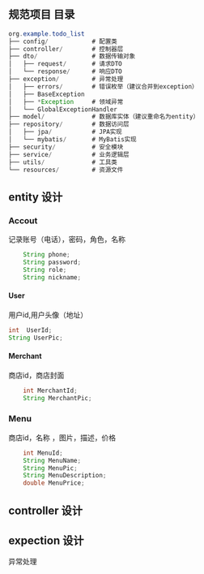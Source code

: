 ## 规范项目 目录

```java
org.example.todo_list
├── config/            # 配置类
├── controller/        # 控制器层
├── dto/               # 数据传输对象
│   ├── request/       # 请求DTO
│   └── response/      # 响应DTO
├── exception/         # 异常处理
│   ├── errors/        # 错误枚举（建议合并到exception）
│   ├── BaseException
│   ├── *Exception     # 领域异常
│   └── GlobalExceptionHandler
├── model/             # 数据库实体（建议重命名为entity）
├── repository/        # 数据访问层
│   ├── jpa/           # JPA实现
│   └── mybatis/       # MyBatis实现
├── security/          # 安全模块
├── service/           # 业务逻辑层
├── utils/             # 工具类
└── resources/         # 资源文件
```





## entity 设计

### Accout 

记录账号（电话），密码，角色，名称

```java
    String phone;
    String password;
    String role;
    String nickname;
```

#### User

用户id,用户头像（地址）

```java
int  UserId;
String UserPic;
```

#### Merchant

商店id，商店封面 

```java
    int MerchantId;
    String MerchantPic;
```

### Menu

商店id，名称 ，图片，描述，价格

```java
    int MenuId;
    String MenuName;
    String MenuPic;
    String MenuDescription;
    double MenuPrice;
```



## controller 设计



## expection 设计

异常处理



